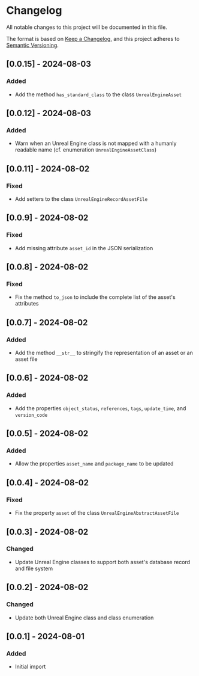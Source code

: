 # Changelog

All notable changes to this project will be documented in this file.

The format is based on [Keep a Changelog](https://keepachangelog.com/en/1.0.0/), 
and this project adheres to [Semantic Versioning](https://semver.org/spec/v2.0.0.html).

## [0.0.15] - 2024-08-03
### Added
- Add the method `has_standard_class` to the class `UnrealEngineAsset`

## [0.0.12] - 2024-08-03
### Added
- Warn when an Unreal Engine class is not mapped with a humanly readable name (cf. enumeration `UnrealEngineAssetClass`)

## [0.0.11] - 2024-08-02
### Fixed
- Add setters to the class `UnrealEngineRecordAssetFile`

## [0.0.9] - 2024-08-02
### Fixed
- Add missing attribute `asset_id` in the JSON serialization

## [0.0.8] - 2024-08-02
### Fixed
- Fix the method `to_json` to include the complete list of the asset's attributes

## [0.0.7] - 2024-08-02
### Added
- Add the method `__str__` to stringify the representation of an asset or an asset file

## [0.0.6] - 2024-08-02
### Added
- Add the properties `object_status`, `references`, `tags`, `update_time`, and `version_code`

## [0.0.5] - 2024-08-02
### Added
- Allow the properties `asset_name` and `package_name` to be updated

## [0.0.4] - 2024-08-02
### Fixed
- Fix the property `asset` of the class `UnrealEngineAbstractAssetFile`

## [0.0.3] - 2024-08-02
### Changed
- Update Unreal Engine classes to support both asset's database record and file system

## [0.0.2] - 2024-08-02
### Changed
- Update both Unreal Engine class and class enumeration

## [0.0.1] - 2024-08-01
### Added
- Initial import
